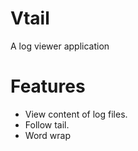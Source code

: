 # Vtail
A log viewer application

# Features
- View content of log files.
- Follow tail.
- Word wrap
